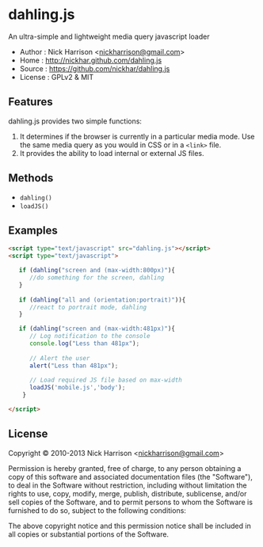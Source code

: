 dahling.js
==========

An ultra-simple and lightweight media query javascript loader


* Author    : Nick Harrison <<nickharrison@gmail.com>>
* Home      : http://nickhar.github.com/dahling.js
* Source    : https://github.com/nickhar/dahling.js
* License   : GPLv2 & MIT

## Features
 
dahling.js provides two simple functions:

 1. It determines if the browser is currently in a particular media mode. Use the same media query as you would in CSS or in a `<link>` file.
 2. It provides the ability to load internal or external JS files.

## Methods

* `dahling()`
* `loadJS()`


## Examples

```html
<script type="text/javascript" src="dahling.js"></script>
<script type="text/javascript">

   if (dahling("screen and (max-width:800px)"){
      //do something for the screen, dahling
   }
	 
   if (dahling("all and (orientation:portrait)")){
      //react to portrait mode, dahling
   } 

   if (dahling("screen and (max-width:481px)"){
      // Log notification to the console
      console.log("Less than 481px");
      
      // Alert the user
      alert("Less than 481px");
      
      // Load required JS file based on max-width
      loadJS('mobile.js','body');
    }

</script>
```

## License

Copyright © 2010-2013 Nick Harrison <<nickharrison@gmail.com>>

Permission is hereby granted, free of charge, to any person obtaining a copy of 
this software and associated documentation files (the "Software"), to deal in 
the Software without restriction, including without limitation the rights to use, 
copy, modify, merge, publish, distribute, sublicense, and/or sell copies of the 
Software, and to permit persons to whom the Software is furnished to do so, 
subject to the following conditions:

The above copyright notice and this permission notice shall be included in all 
copies or substantial portions of the Software.

